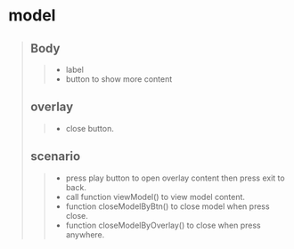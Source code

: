 # model # 
> 
> ## Body ##
>> - label
>> - button to show more content
> ## overlay ##
>> - close button.
> ## scenario ##
>> - press play button to open overlay content then press exit to back.
>> - call function viewModel() to  view model content.
>> - function closeModelByBtn() to close model when press close.
>> - function closeModelByOverlay() to close when press anywhere.
